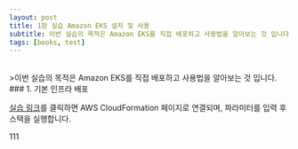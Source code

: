 ```yaml
---
layout: post
title: 1장 실습 Amazon EKS 설치 및 사용
subtitle: 이번 실습의 목적은 Amazon EKS를 직접 배포하고 사용법을 알아보는 것 입니다.
tags: [books, test]
---
```


<br>
>이번 실습의 목적은 Amazon EKS를 직접 배포하고 사용법을 알아보는 것 입니다.

<br>
### 1. 기본 인프라 배포

[실습 링크](https://console.aws.amazon.com/cloudformation/home?region=ap-northeast-2#/stacks/new?stackName=myeks&templateURL=https:%2F%2Fs3.ap-northeast-2.amazonaws.com%2Fcloudformation.cloudneta.net%2FK8S%2Fmyeks-1week.yaml)를 클릭하면 AWS CloudFormation 페이지로 연결되며, 파라미터를 입력 후 스택을 실행합니다.

111


